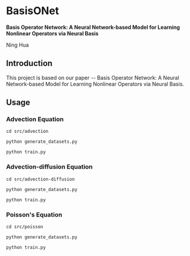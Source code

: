 # BasisONet
**Basis Operator Network: A Neural Network-based Model for Learning Nonlinear Operators via Neural Basis**

Ning Hua

## Introduction
This project is based on our paper -- Basis Operator Network: A Neural Network-based Model for Learning Nonlinear Operators via Neural Basis. 


## Usage
### Advection Equation
```
cd src/advection
```
```
python generate_datasets.py
```
```
python train.py
```

### Advection-diffusion Equation
```
cd src/advection-diffusion
```
```
python generate_datasets.py
```
```
python train.py
```
### Poisson's Equation
```
cd src/poisson
```
```
python generate_datasets.py
```
```
python train.py
```



